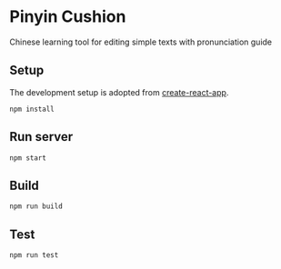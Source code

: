 # Pinyin Cushion
Chinese learning tool for editing simple texts with pronunciation guide


## Setup

The development setup is adopted from
[create-react-app](https://github.com/facebookincubator/create-react-app).

```
npm install
```

## Run server

```
npm start
```

## Build

```
npm run build
```

## Test
```
npm run test
```

